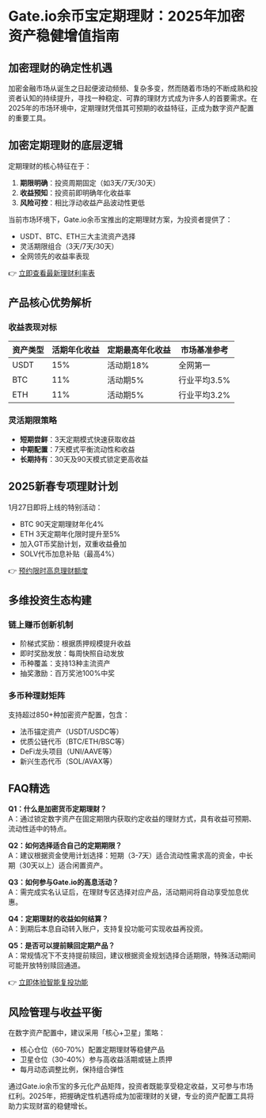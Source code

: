# Gate.io余币宝定期理财：2025年加密资产稳健增值指南

## 加密理财的确定性机遇
加密金融市场从诞生之日起便波动频频、复杂多变，然而随着市场的不断成熟和投资者认知的持续提升，寻找一种稳定、可靠的理财方式成为许多人的首要需求。在2025年的市场环境中，定期理财凭借其可预期的收益特征，正成为数字资产配置的重要工具。

## 加密定期理财的底层逻辑
定期理财的核心特征在于：
1. **期限明确**：投资周期固定（如3天/7天/30天）
2. **收益预知**：投资前即明确年化收益率
3. **风险可控**：相比浮动收益产品波动性更低

当前市场环境下，Gate.io余币宝推出的定期理财方案，为投资者提供了：
- USDT、BTC、ETH三大主流资产选择
- 灵活期限组合（3天/7天/30天）
- 全网领先的收益率表现

👉 [立即查看最新理财利率表](https://bit.ly/okx_welcome)

## 产品核心优势解析

### 收益表现对标
| 资产类型   | 活期年化收益 | 定期最高年化收益 | 市场基准参考 |
|------------|--------------|------------------|--------------|
| USDT       | 15%          | 活动期18%        | 全网第一     |
| BTC        | 11%          | 活动期5%         | 行业平均3.5% |
| ETH        | 11%          | 活动期5%         | 行业平均3.2% |

### 灵活期限策略
- **短期尝鲜**：3天定期模式快速获取收益
- **中期配置**：7天模式平衡流动性和收益
- **长期持有**：30天及90天模式锁定更高收益

## 2025新春专项理财计划
1月27日即将上线的特别活动：
- BTC 90天定期理财年化4%
- ETH 3天定期年化限时提升至5%
- 加入GT币奖励计划，双重收益叠加
- SOLV代币加息补贴（最高4%）

👉 [预约限时高息理财额度](https://bit.ly/okx_welcome)

## 多维投资生态构建

### 链上赚币创新机制
- 阶梯式奖励：根据质押规模提升收益
- 即时奖励发放：每周快照自动发放
- 币种覆盖：支持13种主流资产
- 抽奖激励：百万奖池100%中奖

### 多币种理财矩阵
支持超过850+种加密资产配置，包含：
- 法币锚定资产（USDT/USDC等）
- 优质公链代币（BTC/ETH/BSC等）
- DeFi龙头项目（UNI/AAVE等）
- 新兴生态代币（SOL/AVAX等）

## FAQ精选

**Q1：什么是加密货币定期理财？**  
A：通过锁定数字资产在固定期限内获取约定收益的理财方式，具有收益可预期、流动性适中的特点。

**Q2：如何选择适合自己的定期期限？**  
A：建议根据资金使用计划选择：短期（3-7天）适合流动性需求高的资金，中长期（30天以上）适合闲置资产。

**Q3：如何参与Gate.io的高息活动？**  
A：需完成实名认证后，在理财专区选择对应产品，活动期间将自动享受加息优惠。

**Q4：定期理财的收益如何结算？**  
A：到期后本息自动转入账户，支持复投功能可实现收益再投资。

**Q5：是否可以提前赎回定期产品？**  
A：常规情况下不支持提前赎回，建议根据资金规划选择合适期限，特殊活动期间可能开放特别赎回通道。

👉 [立即体验智能复投功能](https://bit.ly/okx_welcome)

## 风险管理与收益平衡
在数字资产配置中，建议采用「核心+卫星」策略：
- 核心仓位（60-70%）配置定期理财等稳健产品
- 卫星仓位（30-40%）参与高收益活期或链上质押
- 每月动态调整比例，保持组合弹性

通过Gate.io余币宝的多元化产品矩阵，投资者既能享受稳定收益，又可参与市场红利。2025年，把握确定性机遇将成为加密理财的关键，专业的资产配置工具将助力实现财富的稳健增长。